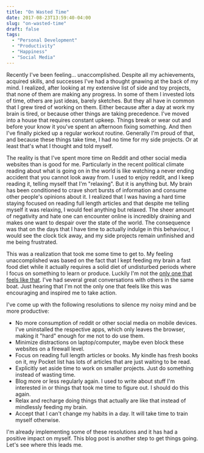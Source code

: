 ```yaml
---
title: "On Wasted Time"
date: 2017-08-23T13:59:40-04:00
slug: "on-wasted-time"
draft: false
tags:
  - "Personal Development"
  - "Productivity"
  - "Happiness"
  - "Social Media"
---
```



Recently I've been feeling... unaccomplished. Despite all my achievements, acquired skills, and successes I've had a thought gnawing at the back of my mind. I realized, after looking at my extensive list of side and toy projects, that none of them are making any progress. In some of them I invested lots of time, others are just ideas, barely sketches. But they all have in common that I grew tired of working on them. Either because after a day at work my brain is tired, or because other things are taking precedence. I've moved into a house that requires constant upkeep. Things break or wear out and before your know it you've spent an afternoon fixing something. And then I've finally picked up a regular workout routine. Generally I'm proud of that, and because these things take time, I had no time for my side projects. Or at least that's what I thought and told myself.

The reality is that I've spent more time on Reddit and other social media websites than is good for me. Particularly in the recent political climate reading about what is going on in the world is like watching a never ending accident that you cannot look away from. I used to enjoy reddit, and I keep reading it, telling myself that I'm "relaxing". But it is anything but. My brain has been conditioned to crave short bursts of information and consume other people's opinions about it. I realized that I was having a hard time staying focused on reading full length articles and that despite me telling myself it was relaxing, I would feel anything but relaxed. The sheer amount of negativity and hate one can encounter online is incredibly draining and makes one want to despair over the state of the world. The consequence was that on the days that I have time to actually indulge in this behaviour, I would see the clock tick away, and my side projects remain unfinished and me being frustrated.

This was a realization that took me some time to get to. My feeling unaccomplished was based on the fact that I kept feeding my brain a fast food diet while it actually requires a solid diet of undisturbed periods where I focus on something to learn or produce. Luckily I'm not the [only one that feels like that](https://chris.bolin.co/offline/). I've had several great conversations with others in the same boat. Just hearing that I'm not the only one that feels like this was encouraging and inspired me to take action.

I've come up with the following resolutions to silence my noisy mind and be more productive:

- No more consumption of reddit or other social media on mobile devices. I've uninstalled the respective apps, which only leaves the browser, making it "hard" enough for me not to do use them.
- Minimize distractions on laptop/computer, maybe even block these websites on a firewall level.
- Focus on reading full length articles or books. My kindle has fresh books on it, my Pocket list has lots of articles that are just waiting to be read.
- Explicitly set aside time to work on smaller projects. Just do something instead of wasting time.
- Blog more or less regularly again. I used to write about stuff I'm interested in or things that took me time to figure out. I should do this again.
- Relax and recharge doing things that actually are like that instead of mindlessly feeding my brain.
- Accept that I can't change my habits in a day. It will take time to train myself otherwise.

I'm already implementing some of these resolutions and it has had a positive impact on myself. This blog post is another step to get things going. Let's see where this leads me.

